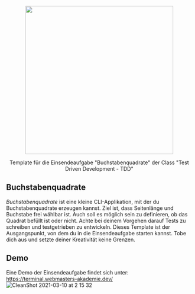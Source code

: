 <p align="center"><a href="https://www.webmasters-fernakademie.de"><img src="https://www.webmasters-fernakademie.de/images/wfa_img/logo-wfa.png?1571290125" width="400"></a></p>
<p align="center">
Template für die Einsendeaufgabe "Buchstabenquadrate" der Class "Test Driven Development - TDD"
</p>

## Buchstabenquadrate
*Buchstabenquadrate* ist eine kleine CLI-Applikation, mit der du Buchstabenquadrate erzeugen kannst. Ziel ist, dass Seitenlänge und Buchstabe frei wählbar ist. Auch soll es möglich sein zu definieren, ob das Quadrat befüllt ist oder nicht. Achte bei deinem Vorgehen darauf Tests zu schreiben und testgetrieben zu entwickeln. Dieses Template ist der Ausgangspunkt, von dem du in die Einsendeaufgabe starten kannst. Tobe dich aus und setzte deiner Kreativität keine Grenzen.

## Demo

Eine Demo der Einsendeaufgabe findet sich unter: <a href="https://terminal.webmasters-akademie.dev/">https://terminal.webmasters-akademie.dev/</a>
![CleanShot 2021-03-10 at 2 15 32](https://user-images.githubusercontent.com/42392570/110635837-d94c9e80-81ab-11eb-92f9-c43b0f984b19.gif)
